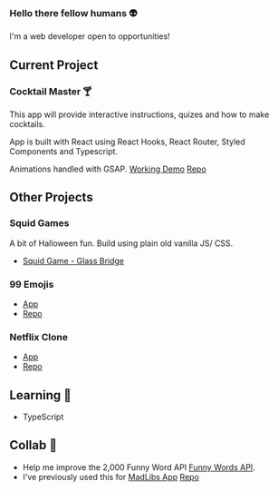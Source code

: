 ### Hello there fellow humans :alien:

I'm a web developer open to opportunities!


## Current Project
### Cocktail Master :cocktail:

This app will provide interactive instructions, quizes and how to make cocktails.

App is built with React using React Hooks, React Router, Styled Components and Typescript.

Animations handled with GSAP.
[Working Demo](https://cocktailking.netlify.app/)
[Repo](https://github.com/jamesmarriott/CocktailKing)


## Other Projects
### Squid Games
A bit of Halloween fun. Build using plain old vanilla JS/ CSS.
- [Squid Game - Glass Bridge ](https://jamesmarriott.github.io/SquidGame/)

### 99 Emojis
- [App](https://99emojis.netlify.app/)
- [Repo](https://github.com/jamesmarriott/99emojis)

### Netflix Clone
- [App](https://netflix-cloned-app.netlify.app)
- [Repo](https://github.com/jamesmarriott/MadLibs-App)


## Learning :seedling:
- TypeScript

## Collab 👯
- Help me improve the 2,000 Funny Word API [Funny Words API](https://github.com/jamesmarriott/FunnyWordsAPI).
- I've previously used this for [MadLibs App](https://madlibzapp.netlify.app/) [Repo](https://github.com/jamesmarriott/MadLibs-App)
